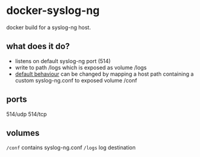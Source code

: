 # docker-syslog-ng
docker build for a syslog-ng host. 

## what does it do?
 * listens on default syslog-ng port (514)  
 * write to path /logs which is exposed as volume /logs  
 * [default behaviour](syslog-ng.conf) can be changed by mapping a host path containing a custom syslog-ng.conf to exposed volume /conf  

## ports
514/udp
514/tcp

## volumes
`/conf` contains syslog-ng.conf
`/logs` log destination